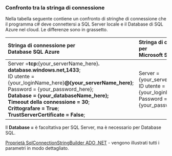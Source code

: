 
<!--
includes/sql-database-include-connection-string-30-compare.md

Latest Freshness check:  2015-09-03 , GeneMi.

## Connection string
-->


### <a name="compare-the-connection-string"></a>Confronto tra la stringa di connessione


Nella tabella seguente contiene un confronto di stringhe di connessione che il programma c# deve connettersi a SQL Server locale e il Database di SQL Azure nel cloud. Le differenze sono in grassetto.


| Stringa di connessione per<br/>Database SQL Azure | Stringa di connessione per<br/>Microsoft SQL Server |
| :-- | :-- |
| Server =**tcp:**{your_serverName_here}**. database.windows.net,1433**;<br/>ID utente = {your_loginName_here}**@{your_serverName_here}**;<br/>Password = {your_password_here};<br/>**Database = {your_databaseName_here};**<br/>**Timeout della connessione = 30**;<br/>**Crittografare = True**;<br/>**TrustServerCertificate = False**; | Server = {your_serverName_here};<br/>ID utente = {your_loginName_here};<br/>Password = {your_password_here}; |


Il **Database =** è facoltativa per SQL Server, ma è necessario per Database SQL.


[Proprietà SqlConnectionStringBuilder ADO .NET](https://msdn.microsoft.com/library/system.data.sqlclient.sqlconnectionstringbuilder_properties.aspx) - vengono illustrati tutti i parametri in modo dettagliato.


<!--
These three includes/ files are a sequenced set, but you can pick and choose:

includes/sql-database-include-connection-string-20-portalshots.md
includes/sql-database-include-connection-string-30-compare.md
includes/sql-database-include-connection-string-40-config.md
-->
